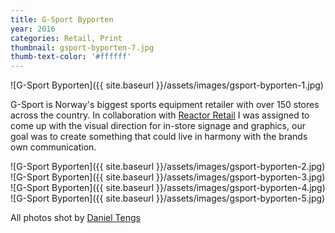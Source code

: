 ```yaml
---
title: G-Sport Byporten
year: 2016
categories: Retail, Print
thumbnail: gsport-byporten-7.jpg
thumb-text-color: '#ffffff'
---
```


![G-Sport Byporten]({{ site.baseurl }}/assets/images/gsport-byporten-1.jpg)

<div class="text-block">
  <p>G-Sport is Norway's biggest sports equipment retailer with over 150 stores across the country. In collaboration with <a href="http://reactorretail.com">Reactor Retail</a> I was assigned to come up with the visual direction for in-store signage and graphics, our goal was to create something that could live in harmony with the brands own communication.</p>
</div>

![G-Sport Byporten]({{ site.baseurl }}/assets/images/gsport-byporten-2.jpg)
![G-Sport Byporten]({{ site.baseurl }}/assets/images/gsport-byporten-3.jpg)
![G-Sport Byporten]({{ site.baseurl }}/assets/images/gsport-byporten-4.jpg)
![G-Sport Byporten]({{ site.baseurl }}/assets/images/gsport-byporten-5.jpg)

<div class="text-block center-content">
  <p>All photos shot by <a href="http://tengsphoto.com">Daniel Tengs</a></p>
</div>
